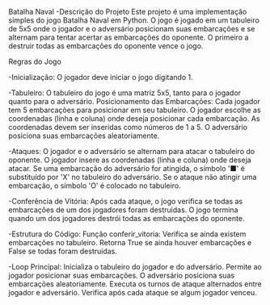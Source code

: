 Batalha Naval
-Descrição do Projeto
Este projeto é uma implementação simples do jogo Batalha Naval em Python. O jogo é jogado em um tabuleiro de 5x5 onde o jogador e o adversário posicionam suas embarcações e se alternam para tentar acertar as embarcações do oponente. O primeiro a destruir todas as embarcações do oponente vence o jogo.

Regras do Jogo


-Inicialização:
O jogador deve iniciar o jogo digitando 1.


-Tabuleiro:
O tabuleiro do jogo é uma matriz 5x5, tanto para o jogador quanto para o adversário.
Posicionamento das Embarcações:
Cada jogador tem 5 embarcações para posicionar em seu tabuleiro.
O jogador escolhe as coordenadas (linha e coluna) onde deseja posicionar cada embarcação.
As coordenadas devem ser inseridas como números de 1 a 5.
O adversário posiciona suas embarcações aleatoriamente.


-Ataques:
O jogador e o adversário se alternam para atacar o tabuleiro do oponente.
O jogador insere as coordenadas (linha e coluna) onde deseja atacar.
Se uma embarcação do adversário for atingida, o símbolo '■' é substituído por 'X' no tabuleiro do adversário.
Se o ataque não atingir uma embarcação, o símbolo 'O' é colocado no tabuleiro.


-Conferência de Vitória:
Após cada ataque, o jogo verifica se todas as embarcações de um dos jogadores foram destruídas.
O jogo termina quando um dos jogadores destrói todas as embarcações do oponente.


-Estrutura do Código:
Função conferir_vitoria:
Verifica se ainda existem embarcações no tabuleiro.
Retorna True se ainda houver embarcações e False se todas foram destruídas.


-Loop Principal:
Inicializa o tabuleiro do jogador e do adversário.
Permite ao jogador posicionar suas embarcações.
O adversário posiciona suas embarcações aleatoriamente.
Executa os turnos de ataque alternados entre jogador e adversário.
Verifica após cada ataque se algum jogador venceu.
